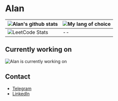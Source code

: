 # Alan
|![Alan's github stats](https://github-readme-stats.vercel.app/api?username=JollyGoal&count_private=true&show_icons=true&theme=graywhite)|![My lang of choice](https://github-readme-stats.vercel.app/api/top-langs/?username=JollyGoal&layout=compact&langs_count=12&theme=graywhite)|
|---|---|
|![LeetCode Stats](https://leetcard.jacoblin.cool/JollyGoal?theme=light&font=Montserrat&ext=heatmap)|--|

## Currently working on
![Alan is currently working on](https://github-readme-stats.vercel.app/api/pin/?username=JollyGoal&repo=broadcaster-vue&theme=graywhite)

## Contact
* [Telegram](https://t.me/JollyGoal)
* [LinkedIn](https://www.linkedin.com/in/alan-salokhiddinov-6a70b31b0)
